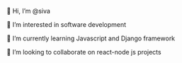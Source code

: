 👋 Hi, I’m @siva

👀 I’m interested in software development

🌱 I’m currently learning Javascript and Django framework

💞️ I’m looking to collaborate on react-node js projects
